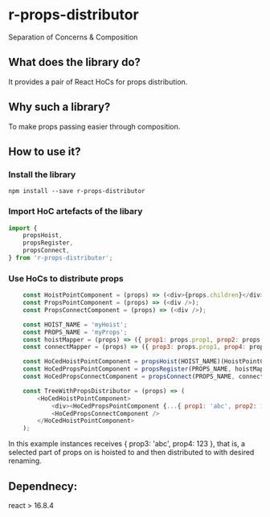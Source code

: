 # r-props-distributor

Separation of Concerns & Composition

## What does the library do?

It provides a pair of React HoCs for props distribution.

## Why such a library?

To make props passing easier through composition.

## How to use it?

### Install the library

`npm install --save r-props-distributor`

### Import HoC artefacts of the libary

```javascript
import {
    propsHoist,
    propsRegister,
    propsConnect,
} from 'r-props-distributor';
```

### Use HoCs to distribute props

```javascript
    const HoistPointComponent = (props) => (<div>{props.children}</div>);
    const PropsPointComponent = (props) => (<div />);
    const PropsConnectComponent = (props) => (<div />);

    const HOIST_NAME = 'myHoist';
    const PROPS_NAME = 'myProps';
    const hoistMapper = (props) => ({ prop1: props.prop1, prop2: props.prop2 });
    const connectMapper = (props) => ({ prop3: props.prop1, prop4: props.prop2 });

    const HoCedHoistPointComponent = propsHoist(HOIST_NAME)(HoistPointComponent);
    const HoCedPropsPointComponent = propsRegister(PROPS_NAME, hoistMapper, HOIST_NAME)(PropsPointComponent);
    const HoCedPropsConnectComponent = propsConnect(PROPS_NAME, connectMapper, HOIST_NAME)(PropsConnectComponent);

    const TreeWithPropsDistributor = (props) => (
        <HoCedHoistPointComponent>
            <div><HoCedPropsPointComponent {...{ prop1: 'abc', prop2: 123, propN: 'whatever' }}/></div>
            <HoCedPropsConnectComponent />
        </HoCedHoistPointComponent>
    );
```

In this example <PropsConnectComponent> instances receives { prop3: 'abc', prop4: 123 }, that is, a selected part of props on <HoCedPropsPointComponent> is hoisted to <HoCedHoistPointComponent> and then distributed to <HoCedPropsConnectComponent> with desired renaming.

## Dependnecy:

react > 16.8.4

